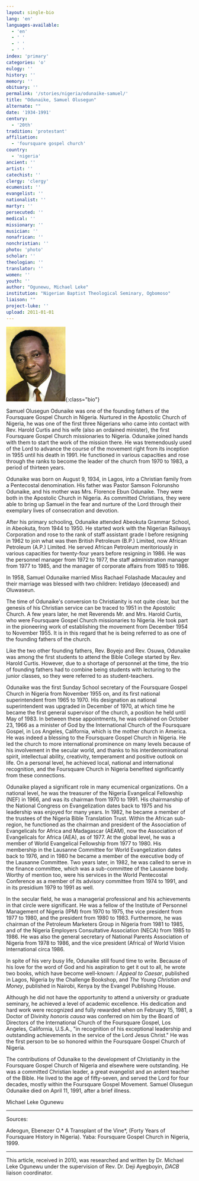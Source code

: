 ```yaml
---
layout: single-bio
lang: 'en'
languages-available:
  - 'en'
  - ' '
  - ' '
  - ' '
index: 'primary'
categories: 'o'
eulogy: ''
history: ''
memory: ''
obituary: ''
permalink: '/stories/nigeria/odunaike-samuel/'
title: "Odunaike, Samuel Olusegun"
alternate: ""
date: '1934-1991'
century:
  - '20th'
tradition: 'protestant'
affiliation:
  - 'foursquare gospel church'
country:
  - 'nigeria'
ancient: ''
artist: ''
catechist: ''
clergy: 'clergy'
ecumenist: ''
evangelist: ''
nationalist: ''
martyr: ''
persecuted: ''
medical: ''
missionary: ''
musician: ''
nonafrican: ''
nonchristian: ''
photo: 'photo'
scholar: ''
theologian: ''
translator: ''
women: ''
youth: ''
author: "Ogunewu, Michael Leke"
institution: "Nigerian Baptist Theological Seminary, Ogbomoso"
liaison: ""
project-luke: ''
upload: 2011-01-01
---
```


![Samuel Odunaike](/images/bio-pics/nigeria/odunaike-samuel/Odunaike-Samuel.jpg){:class="bio"}

Samuel Olusegun Odunaike was one of the founding fathers of the Foursquare Gospel Church in Nigeria. Nurtured in the Apostolic Church of Nigeria, he was one of the first three Nigerians who came into contact with Rev. Harold Curtis and his wife (also an ordained minister), the first Foursquare Gospel Church missionaries to Nigeria. Odunaike joined hands with them to start the work of the mission there. He was tremendously used of the Lord to advance the course of the movement right from its inception in 1955 until his death in 1991. He functioned in various capacities and rose through the ranks to become the leader of the church from 1970 to 1983, a period of thirteen years.

Odunaike was born on August 9, 1934, in Lagos, into a Christian family from a Pentecostal denomination. His father was Pastor Samson Folorunsho Odunaike, and his mother was Mrs. Florence Ebun Odunaike. They were both in the Apostolic Church in Nigeria. As committed Christians, they were able to bring up Samuel in the fear and nurture of the Lord through their exemplary lives of consecration and devotion.

After his primary schooling, Odunaike attended Abeokuta Grammar School, in Abeokuta, from 1944 to 1950. He started work with the Nigerian Railways Corporation and rose to the rank of staff assistant grade I before resigning in 1962 to join what was then British Petroleum (B.P.) Limited, now African Petroleum (A.P.) Limited. He served African Petroleum meritoriously in various capacities for twenty-four years before resigning in 1986. He was the personnel manager from 1972 to 1977, the staff administration manager from 1977 to 1985, and the manager of corporate affairs from 1985 to 1986.

In 1958, Samuel Odunaike married Miss Rachael Folashade Macauley and their marriage was blessed with two children: Iretidayo (deceased) and Oluwaseun.

The time of Odunaike's conversion to Christianity is not quite clear, but the genesis of his Christian service can be traced to 1951 in the Apostolic Church. A few years later, he met Reverends Mr. and Mrs. Harold Curtis, who were Foursquare Gospel Church missionaries to Nigeria. He took part in the pioneering work of establishing the movement from December 1954 to November 1955. It is in this regard that he is being referred to as one of the founding fathers of the church.

Like the two other founding fathers, Rev. Boyejo and Rev. Osuwa, Odunaike was among the first students to attend the Bible College started by Rev. Harold Curtis. However, due to a shortage of personnel at the time, the trio of founding fathers had to combine being students with lecturing to the junior classes, so they were referred to as student-teachers.

Odunaike was the first Sunday School secretary of the Foursquare Gospel Church in Nigeria from November 1955 on, and its first national superintendent from 1965 to 1970. His designation as national superintendent was upgraded in December of 1970, at which time he became the first general supervisor of the church, a position he held until May of 1983. In between these appointments, he was ordained on October 23, 1966 as a minister of God by the International Church of the Foursquare Gospel, in Los Angeles, California, which is the mother church in America. He was indeed a blessing to the Foursquare Gospel Church in Nigeria. He led the church to more international prominence on many levels because of his involvement in the secular world, and thanks to his interdenominational spirit, intellectual ability, creativity, temperament and positive outlook on life. On a personal level, he achieved local, national and international recognition, and the Foursquare Church in Nigeria benefited significantly from these connections.

Odunaike played a significant role in many ecumenical organizations. On a national level, he was the treasurer of the Nigeria Evangelical Fellowship (NEF) in 1966, and was its chairman from 1970 to 1991. His chairmanship of the National Congress on Evangelization dates back to 1975 and his leadership was enjoyed for many years. In 1982, he became a member of the trustees of the Nigeria Bible Translation Trust. Within the African sub-region, he functioned as the chairman and president of the Association of Evangelicals for Africa and Madagascar (AEAM), now the Association of Evangelicals for Africa (AEA), as of 1977. At the global level, he was a member of World Evangelical Fellowship from 1977 to 1980. His membership in the Lausanne Committee for World Evangelization dates back to 1976, and in 1980 he became a member of the executive body of the Lausanne Committee. Two years later, in 1982, he was called to serve in the finance committee, which was a sub-committee of the Lausanne body. Worthy of mention too, were his services in the World Pentecostal Conference as a member of its advisory committee from 1974 to 1991, and in its presidium 1979 to 1991 as well.

In the secular field, he was a managerial professional and his achievements in that circle were significant. He was a fellow of the Institute of Personnel Management of Nigeria (IPM) from 1970 to 1975, the vice president from 1977 to 1980, and the president from 1980 to 1983. Furthermore, he was chairman of the Petroleum Marketers Group in Nigeria from 1981 to 1985, and of the Nigeria Employers Consultative Association (NECA) from 1985 to 1986. He was also the general secretary of National Parents Association of Nigeria from 1978 to 1986, and the vice president (Africa) of World Vision International circa 1986.

In spite of his very busy life, Odunaike still found time to write. Because of his love for the word of God and his aspiration to get it out to all, he wrote two books, which have become well-known: *I Appeal to Caesar*, published in Lagos, Nigeria by the Challenge Bookshop, and *The Young Christian and Money*, published in Nairobi, Kenya by the Evangel Publishing House.

Although he did not have the opportunity to attend a university or graduate seminary, he achieved a level of academic excellence. His dedication and hard work were recognized and fully rewarded when on February 15, 1981, a Doctor of Divinity *honoris causa* was conferred on him by the Board of Directors of the International Church of the Foursquare Gospel, Los Angeles, California, U.S.A., "in recognition of his exceptional leadership and outstanding achievements in the service of the Lord Jesus Christ." He was the first person to be so honored within the Foursquare Gospel Church of Nigeria.

The contributions of Odunaike to the development of Christianity in the Foursquare Gospel Church of Nigeria and elsewhere were outstanding. He was a committed Christian leader, a great evangelist and an ardent teacher of the Bible. He lived to the age of fifty-seven, and served the Lord for four decades, mostly within the Foursquare Gospel Movement. Samuel Olusegun Odunaike died on April 11, 1991, after a brief illness.

Michael Leke Ogunewu

---

Sources:

Adeogun, Ebenezer O.* A Transplant of the Vine*, (Forty Years of Foursquare History in Nigeria). Yaba: Foursquare Gospel Church in Nigeria, 1999.

---

This article, received in 2010, was researched and written by Dr. Michael Leke Ogunewu under the supervision of Rev. Dr. Deji Ayegboyin, *DACB* liaison coordinator.

